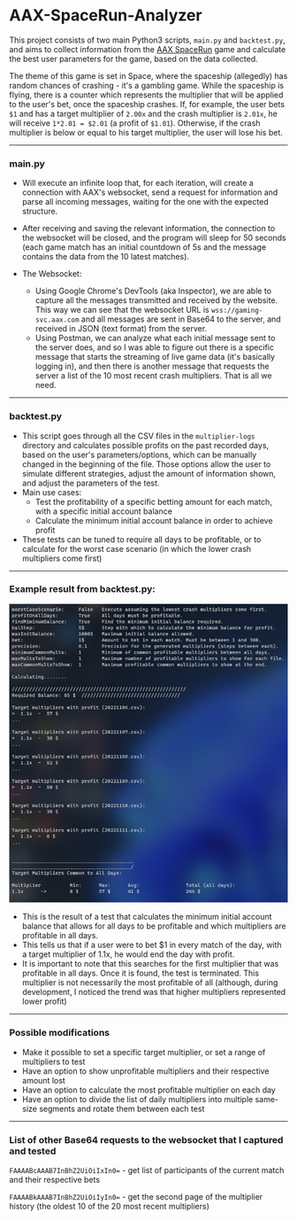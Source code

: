# AAX-SpaceRun-Analyzer

This project consists of two main Python3 scripts, ``main.py`` and ``backtest.py``, and aims to collect information from the [AAX SpaceRun](https://www.aax.com/en-US/campaign/game/spacerun/) game and calculate the best user parameters for the game, based on the data collected.

The theme of this game is set in Space, where the spaceship (allegedly) has random chances of crashing - it's a gambling game. While the spaceship is flying, there is a counter which represents the multiplier that will be applied to the user's bet, once the spaceship crashes.
If, for example, the user bets ``$1`` and has a target multiplier of ``2.00x`` and the crash multiplier is ``2.01x``, he will receive ``1*2.01 = $2.01`` (a profit of ``$1.01``). Otherwise, if the crash multiplier is below or equal to his target multiplier, the user will lose his bet.

---
### main.py
- Will execute an infinite loop that, for each iteration, will create a connection with AAX's websocket, send a request for information and parse all incoming messages, waiting for the one with the expected structure.
- After receiving and saving the relevant information, the connection to the websocket will be closed, and the program will sleep for 50 seconds (each game match has an initial countdown of 5s and the message contains the data from the 10 latest matches).

- The Websocket:
    - Using Google Chrome's DevTools (aka Inspector), we are able to capture all the messages transmitted and received by the website. This way we can see that the websocket URL is ``wss://gaming-svc.aax.com`` and all messages are sent in Base64 to the server, and received in JSON (text format) from the server.
    - Using Postman, we can analyze what each initial message sent to the server does, and so I was able to figure out there is a specific message that starts the streaming of live game data (it's basically logging in), and then there is another message that requests the server a list of the 10 most recent crash multipliers. That is all we need.

---
### backtest.py
- This script goes through all the CSV files in the ``multiplier-logs`` directory and calculates possible profits on the past recorded days, based on the user's parameters/options, which can be manually changed in the beginning of the file. Those options allow the user to simulate different strategies, adjust the amount of information shown, and adjust the parameters of the test.
- Main use cases:
    - Test the profitability of a specific betting amount for each match, with a specific initial account balance
    - Calculate the minimum initial account balance in order to achieve profit
- These tests can be tuned to require all days to be profitable, or to calculate for the worst case scenario (in which the lower crash multipliers come first)

---
### Example result from backtest.py:
<p align="center">
    <img src="screenshot/Screenshot.png">
</p>

- This is the result of a test that calculates the minimum initial account balance that allows for all days to be profitable and which multipliers are profitable in all days. 
- This tells us that if a user were to bet $1 in every match of the day, with a target multiplier of 1.1x, he would end the day with profit.
- It is important to note that this searches for the first multiplier that was profitable in all days. Once it is found, the test is terminated. This multiplier is not necessarily the most profitable of all (although, during development, I noticed the trend was that higher multipliers represented lower profit)

---
### Possible modifications
- Make it possible to set a specific target multiplier, or set a range of multipliers to test
- Have an option to show unprofitable multipliers and their respective amount lost
- Have an option to calculate the most profitable multiplier on each day
- Have an option to divide the list of daily multipliers into multiple same-size segments and rotate them between each test

---
### List of other Base64 requests to the websocket that I captured and tested
``FAAAABcAAAB7InBhZ2UiOiIxIn0=``  -  get list of participants of the current match and their respective bets

``FAAAABkAAAB7InBhZ2UiOiIyIn0=``  -  get the second page of the multiplier history (the oldest 10 of the 20 most recent multipliers)
